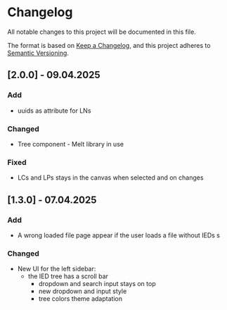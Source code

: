 # Changelog

All notable changes to this project will be documented in this file.

The format is based on [Keep a Changelog](https://keepachangelog.com/en/1.1.0/),
and this project adheres to [Semantic Versioning](https://semver.org/spec/v2.0.0.html).

## [2.0.0] - 09.04.2025

### Add

- uuids as attribute for LNs

### Changed

- Tree component - Melt library in use

### Fixed

- LCs and LPs stays in the canvas when selected and on changes

## [1.3.0] - 07.04.2025

### Add

- A wrong loaded file page appear if the user loads a file without IEDs
s
### Changed

- New UI for the left sidebar:
  - the IED tree has a scroll bar
	- dropdown and search input stays on top
	- new dropdown and input style
	- tree colors theme adaptation